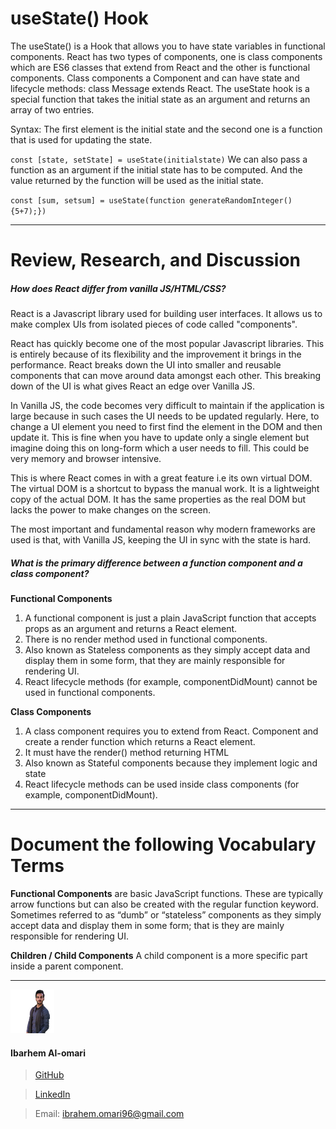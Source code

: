 useState() Hook
===

The useState() is a Hook that allows you to have state variables in functional components. React has two types of components, one is class components which are ES6 classes that extend from React and the other is functional components. Class components a Component and can have state and lifecycle methods: class Message extends React. The useState hook is a special function that takes the initial state as an argument and returns an array of two entries. 

Syntax: The first element is the initial state and the second one is a function that is used for updating the state.

`const [state, setState] = useState(initialstate)`
We can also pass a function as an argument if the initial state has to be computed. And the value returned by the function will be used as the initial state.

`const [sum, setsum] = useState(function generateRandomInteger(){5+7);})`

---

Review, Research, and Discussion
===

##### How does React differ from vanilla JS/HTML/CSS?

React is a Javascript library used for building user interfaces. It allows us to make complex UIs from isolated pieces of code called "components".

React has quickly become one of the most popular Javascript libraries. This is entirely because of its flexibility and the improvement it brings in the performance. React breaks down the UI into smaller and reusable components that can move around data amongst each other. This breaking down of the UI is what gives React an edge over Vanilla JS.

In Vanilla JS, the code becomes very difficult to maintain if the application is large because in such cases the UI needs to be updated regularly. Here, to change a UI element you need to first find the element in the DOM and then update it. This is fine when you have to update only a single element but imagine doing this on long-form which a user needs to fill. This could be very memory and browser intensive.

This is where React comes in with a great feature i.e its own virtual DOM. The virtual DOM is a shortcut to bypass the manual work. It is a lightweight copy of the actual DOM. It has the same properties as the real DOM but lacks the power to make changes on the screen.

The most important and fundamental reason why modern frameworks are used is that, with Vanilla JS, keeping the UI in sync with the state is hard.

##### What is the primary difference between a function component and a class component?


**Functional Components**
1. A functional component is just a plain JavaScript function that accepts props as an argument and returns a React element.
2. There is no render method used in functional components.
3. Also known as Stateless components as they simply accept data and display them in some form, that they are mainly responsible for rendering UI.
4. React lifecycle methods (for example, componentDidMount) cannot be used in functional components.

**Class Components**
1. A class component requires you to extend from React. Component and create a render function which returns a React element.
2. It must have the render() method returning HTML
3. Also known as Stateful components because they implement logic and state
4. React lifecycle methods can be used inside class components (for example, componentDidMount).

---

Document the following Vocabulary Terms
===




**Functional Components**
are basic JavaScript functions. These are typically arrow functions but can also be created with the regular function keyword. Sometimes referred to as “dumb” or “stateless” components as they simply accept data and display them in some form; that is they are mainly responsible for rendering UI.

**Children / Child Components**
A child component is a more specific part inside a parent component.



---

![](ibrahem.png) 
#### **Ibarhem Al-omari**
> [GitHub](https://github.com/ibrahemomari)

>[LinkedIn](https://www.linkedin.com/in/ibrahem-omari-5967a5198/)

> Email: ibrahem.omari96@gmail.com